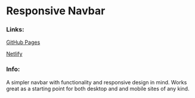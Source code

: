 # Responsive Navbar

### Links:

[GitHub Pages](https://jhn322.github.io/responsive-navbar/)

[Netlify](https://jhn-responsive-navbar.netlify.app/)

### Info:

A simpler navbar with functionality and responsive design in mind. Works great as a starting point for both desktop and and mobile sites of any kind.
